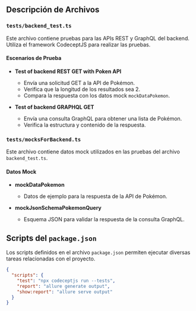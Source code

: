 
## Descripción de Archivos

### `tests/backend_test.ts`

Este archivo contiene pruebas para las APIs REST y GraphQL del backend. Utiliza el framework CodeceptJS para realizar las pruebas.

#### Escenarios de Prueba

- **Test of backend REST GET with Poken API**
  - Envía una solicitud GET a la API de Pokémon.
  - Verifica que la longitud de los resultados sea 2.
  - Compara la respuesta con los datos mock `mockDataPokemon`.

- **Test of backend GRAPHQL GET**
  - Envía una consulta GraphQL para obtener una lista de Pokémon.
  - Verifica la estructura y contenido de la respuesta.

### `tests/mocksForBackend.ts`

Este archivo contiene datos mock utilizados en las pruebas del archivo `backend_test.ts`.

#### Datos Mock

- **mockDataPokemon**
  - Datos de ejemplo para la respuesta de la API de Pokémon.

- **mockJsonSchemaPokemonQuery**
  - Esquema JSON para validar la respuesta de la consulta GraphQL.

## Scripts del `package.json`

Los scripts definidos en el archivo `package.json` permiten ejecutar diversas tareas relacionadas con el proyecto.

```json
{
  "scripts": {
    "test": "npx codeceptjs run --tests",
    "report": "allure generate output",
    "show:report": "allure serve output"
  }
}